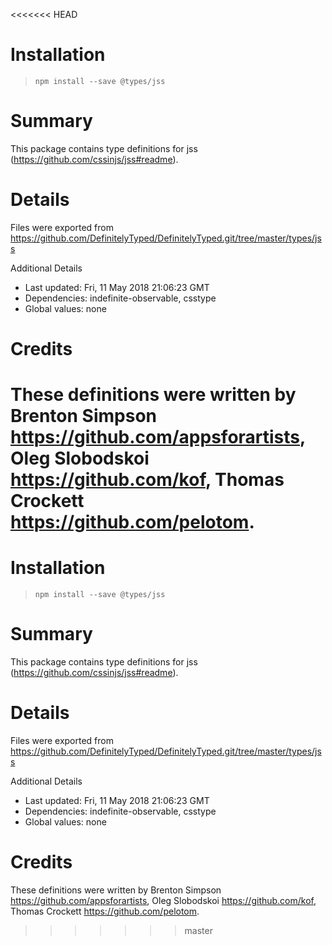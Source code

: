 <<<<<<< HEAD
# Installation
> `npm install --save @types/jss`

# Summary
This package contains type definitions for jss (https://github.com/cssinjs/jss#readme).

# Details
Files were exported from https://github.com/DefinitelyTyped/DefinitelyTyped.git/tree/master/types/jss

Additional Details
 * Last updated: Fri, 11 May 2018 21:06:23 GMT
 * Dependencies: indefinite-observable, csstype
 * Global values: none

# Credits
These definitions were written by Brenton Simpson <https://github.com/appsforartists>, Oleg Slobodskoi <https://github.com/kof>, Thomas Crockett <https://github.com/pelotom>.
=======
# Installation
> `npm install --save @types/jss`

# Summary
This package contains type definitions for jss (https://github.com/cssinjs/jss#readme).

# Details
Files were exported from https://github.com/DefinitelyTyped/DefinitelyTyped.git/tree/master/types/jss

Additional Details
 * Last updated: Fri, 11 May 2018 21:06:23 GMT
 * Dependencies: indefinite-observable, csstype
 * Global values: none

# Credits
These definitions were written by Brenton Simpson <https://github.com/appsforartists>, Oleg Slobodskoi <https://github.com/kof>, Thomas Crockett <https://github.com/pelotom>.
>>>>>>> master
